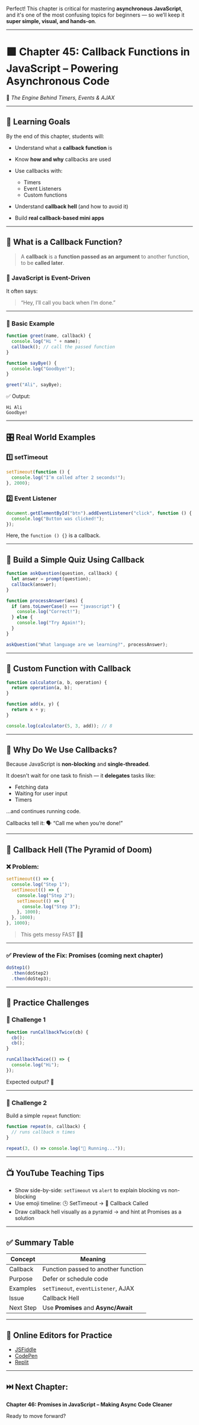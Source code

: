 Perfect! This chapter is critical for mastering **asynchronous JavaScript**, and it's one of the most confusing topics for beginners — so we’ll keep it **super simple, visual, and hands-on**.

---

# 🟩 Chapter 45: **Callback Functions in JavaScript – Powering Asynchronous Code**

🧠 *The Engine Behind Timers, Events & AJAX*

---

## 🎯 Learning Goals

By the end of this chapter, students will:

* Understand what a **callback function** is
* Know **how and why** callbacks are used
* Use callbacks with:

  * Timers
  * Event Listeners
  * Custom functions
* Understand **callback hell** (and how to avoid it)
* Build **real callback-based mini apps**

---

## 🤔 What is a Callback Function?

> A **callback** is a **function passed as an argument** to another function, to be **called later**.

### 🔁 JavaScript is Event-Driven

It often says:

> “Hey, I’ll call you back when I’m done.”

---

### 🧪 Basic Example

```js
function greet(name, callback) {
  console.log("Hi " + name);
  callback(); // call the passed function
}

function sayBye() {
  console.log("Goodbye!");
}

greet("Ali", sayBye);
```

✅ Output:

```
Hi Ali  
Goodbye!
```

---

## 🎛️ Real World Examples

### 1️⃣ **setTimeout**

```js
setTimeout(function () {
  console.log("I’m called after 2 seconds!");
}, 2000);
```

### 2️⃣ **Event Listener**

```js
document.getElementById("btn").addEventListener("click", function () {
  console.log("Button was clicked!");
});
```

Here, the `function () {}` is a callback.

---

## 🔨 Build a Simple Quiz Using Callback

```js
function askQuestion(question, callback) {
  let answer = prompt(question);
  callback(answer);
}

function processAnswer(ans) {
  if (ans.toLowerCase() === "javascript") {
    console.log("Correct!");
  } else {
    console.log("Try Again!");
  }
}

askQuestion("What language are we learning?", processAnswer);
```

---

## 🔄 Custom Function with Callback

```js
function calculator(a, b, operation) {
  return operation(a, b);
}

function add(x, y) {
  return x + y;
}

console.log(calculator(5, 3, add)); // 8
```

---

## 🧠 Why Do We Use Callbacks?

Because JavaScript is **non-blocking** and **single-threaded**.

It doesn't wait for one task to finish — it **delegates** tasks like:

* Fetching data
* Waiting for user input
* Timers

…and continues running code.

Callbacks tell it:
🗣 “Call me when you’re done!”

---

## 🔁 Callback Hell (The Pyramid of Doom)

### ❌ Problem:

```js
setTimeout(() => {
  console.log("Step 1");
  setTimeout(() => {
    console.log("Step 2");
    setTimeout(() => {
      console.log("Step 3");
    }, 1000);
  }, 1000);
}, 1000);
```

> This gets messy FAST 😵‍💫

---

### ✅ Preview of the Fix: Promises (coming next chapter)

```js
doStep1()
  .then(doStep2)
  .then(doStep3);
```

---

## 🧪 Practice Challenges

### 🔹 Challenge 1

```js
function runCallbackTwice(cb) {
  cb();
  cb();
}

runCallbackTwice(() => {
  console.log("Hi");
});
```

Expected output? 🤔

---

### 🔹 Challenge 2

Build a simple `repeat` function:

```js
function repeat(n, callback) {
  // runs callback n times
}

repeat(3, () => console.log("🔁 Running..."));
```

---

## 📺 YouTube Teaching Tips

* Show side-by-side: `setTimeout` vs `alert` to explain blocking vs non-blocking
* Use emoji timeline: 🕒 SetTimeout → 💬 Callback Called
* Draw callback hell visually as a pyramid → and hint at Promises as a solution

---

## ✅ Summary Table

| Concept   | Meaning                              |
| --------- | ------------------------------------ |
| Callback  | Function passed to another function  |
| Purpose   | Defer or schedule code               |
| Examples  | `setTimeout`, `eventListener`, AJAX  |
| Issue     | Callback Hell                        |
| Next Step | Use **Promises** and **Async/Await** |

---

## 🧪 Online Editors for Practice

* [JSFiddle](https://jsfiddle.net/)
* [CodePen](https://codepen.io/)
* [Replit](https://replit.com)

---

## ⏭️ Next Chapter:

**Chapter 46: Promises in JavaScript – Making Async Code Cleaner**

Ready to move forward?
